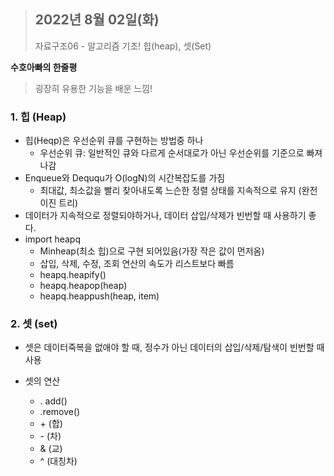 > ## 2022년 8월 02일(화)
>
> 자료구조06 - 알고리즘 기초! 힙(heap), 셋(Set)



**수호아빠의 한줄평**

>  굉장히 유용한 기능을 배운 느낌! 



### 1. 힙 (Heap)

- 힙(Heqp)은 우선순위 큐를 구현하는 방법중 하나
  - 우선순위 큐: 일반적인 큐와 다르게 순서대로가 아닌 우선순위를 기준으로 빠져나감
- Enqueue와 Deququ가 O(logN)의 시간복잡도를 가짐
  - 최대값, 최소값을 빨리 찾아내도록 느슨한 정렬 상태를 지속적으로 유지 (완전 이진 트리)
- 데이터가 지속적으로 정렬되야하거나, 데이터 삽입/삭제가 빈번할 때 사용하기 좋다.
- import heapq
  - Minheap(최소 힙)으로 구현 되어있음(가장 작은 값이 먼저옴)
  - 삽입, 삭제, 수정, 조회 연산의 속도가 리스트보다 빠름
  - heapq.heapify()
  - heapq.heapop(heap)
  - heapq.heappush(heap, item)



### 2. 셋 (set)

- 셋은 데이터죽복을 없애야 할 때, 정수가 아닌 데이터의 삽입/삭제/탐색이 빈번할 때 사용

- 셋의 연산

  - . add()
  - .remove()
  - \+ (합)
  - \- (차)
  - & (교)
  - ^ (대칭차)

  

